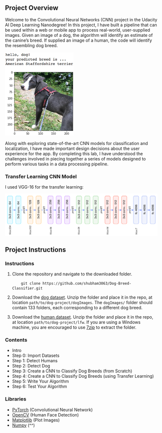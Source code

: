 [//]: # (Image References)

[image1]: ./sample_images/sample_dog_output.png "Sample Output"
[image2]: ./sample_images/vgg16_model.png "VGG-16 Model Layers"

## Project Overview

Welcome to the Convolutional Neural Networks (CNN) project in the Udacity AI Deep Learning Nanodegree! In this project, I have built a pipeline that can be used within a web or mobile app to process real-world, user-supplied images.  Given an image of a dog, the algorithm will identify an estimate of the canine’s breed.  If supplied an image of a human, the code will identify the resembling dog breed.  

![Sample Output][image1]

Along with exploring state-of-the-art CNN models for classification and localization, I have made important design decisions about the user experience for the app.  By completing this lab, I have understood the challenges involved in piecing together a series of models designed to perform various tasks in a data processing pipeline. 

### Transfer Learning CNN Model
I used VGG-16 for the transfer learning:

![VGG-16 Architecture][image2]



## Project Instructions

### Instructions

1. Clone the repository and navigate to the downloaded folder.
	
	```	
		git clone https://github.com/shubham3063/Dog-Breed-Classifier.git
	```
	

2. Download the [dog dataset](https://s3-us-west-1.amazonaws.com/udacity-aind/dog-project/dogImages.zip).  Unzip the folder and place it in the repo, at location `path/to/dog-project/dogImages`.  The `dogImages/` folder should contain 133 folders, each corresponding to a different dog breed.
3. Download the [human dataset](http://vis-www.cs.umass.edu/lfw/lfw.tgz).  Unzip the folder and place it in the repo, at location `path/to/dog-project/lfw`.  If you are using a Windows machine, you are encouraged to use [7zip](http://www.7-zip.org/) to extract the folder. 

### Contents

- Intro
- Step 0: Import Datasets
- Step 1: Detect Humans
- Step 2: Detect Dog
- Step 3: Create a CNN to Classify Dog Breeds (from Scratch)
- Step 4: Create a CNN to Classify Dog Breeds (using Transfer Learning)
- Step 5: Write Your Algorithm
- Step 6: Test Your Algorithm

### Libraries

- [PyTorch](https://pytorch.org/) (Convolutional Neural Network)
- [OpenCV](https://opencv.org/) (Human Face Detection)
- [Matplotlib](https://matplotlib.org/) (Plot Images)
- [Numpy](http://www.numpy.org/) (^^)
